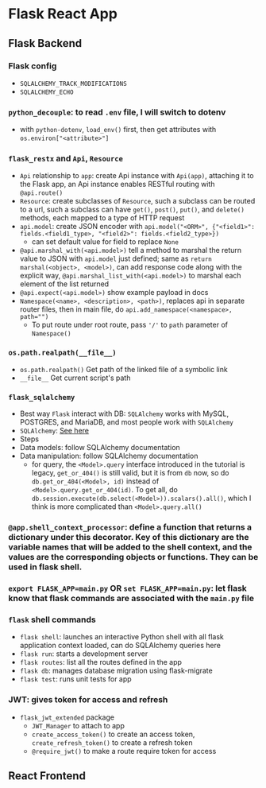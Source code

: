 # Flask React App
## Flask Backend
### Flask config
- `SQLALCHEMY_TRACK_MODIFICATIONS`
- `SQLALCHEMY_ECHO`
### `python_decouple`: to read `.env` file, I will switch to dotenv
- with `python-dotenv`, `load_env()` first, then get attributes with `os.environ["<attribute>"]`
### `flask_restx` and `Api`, `Resource`
- `Api` relationship to `app`: create Api instance with `Api(app)`, attaching it to the Flask app, an Api instance enables RESTful routing with `@api.route()`
- `Resource`: create subclasses of `Resource`, such a subclass can be routed to a url, such a subclass can have `get()`, `post()`, `put()`, and `delete()` methods, each mapped to a type of HTTP request
- `api.model`: create JSON encoder with `api.model("<ORM>", {"<field1>": fields.<field1_type>, "<field2>": fields.<field2_type>})`
  - can set default value for field to replace `None`
- `@api.marshal_with(<api.model>)` tell a method to marshal the return value to JSON with `api.model` just defined; same as `return marshal(<object>, <model>)`, can add response code along with the explicit way, `@api.marshal_list_with(<api.model>)` to marshal each element of the list returned
- `@api.expect(<api.model>)` show example payload in docs
- `Namespace(<name>, <description>, <path>)`, replaces api in separate router files, then in main file, do `api.add_namespace(<namespace>, path="")`
  - To put route under root route, pass `'/'` to `path` parameter of `Namespace()`
### `os.path.realpath(__file__)`
- `os.path.realpath()` Get path of the linked file of a symbolic link
- `__file__` Get current script's path
### `flask_sqlalchemy`
- Best way `Flask` interact with DB: `SQLAlchemy` works with MySQL, POSTGRES, and MariaDB, and most people work with `SQLAlchemy`
- `SQLAlchemy`: [See here](./SQLAlchemy.md)
- Steps
- Data models: follow SQLAlchemy documentation
- Data manipulation: follow SQLAlchemy documentation
  - for query, the `<Model>.query` interface introduced in the tutorial is legacy, `get_or_404()` is still valid, but it is from `db` now, so do `db.get_or_404(<Model>, id)` instead of `<Model>.query.get_or_404(id)`. To get all, do `db.session.execute(db.select(<Model>)).scalars().all()`, which I think is more complicated than `<Model>.query.all()`
### `@app.shell_context_processor`: define a function that returns a dictionary under this decorator. Key of this dictionary are the variable names that will be added to the shell context, and the values are the corresponding objects or functions. They can be used in flask shell.
### `export FLASK_APP=main.py` OR `set FLASK_APP=main.py`: let flask know that flask commands are associated with the `main.py` file
### `flask` shell commands
- `flask shell`: launches an interactive Python shell with all flask application context loaded, can do SQLAlchemy queries here
- `flask run`: starts a development server
- `flask routes`: list all the routes defined in the app
- `flask db`: manages database migration using flask-migrate
- `flask test`: runs unit tests for app
### JWT: gives token for access and refresh
  - `flask_jwt_extended` package
    - `JWT_Manager` to attach to app
    - `create_access_token()` to create an access token, `create_refresh_token()` to create a refresh token
    - `@require_jwt()` to make a route require token for access
## React Frontend
